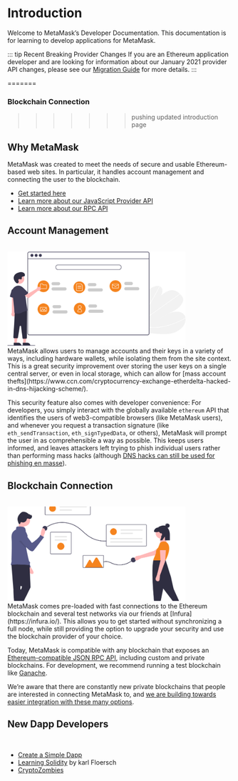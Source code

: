 # Introduction

Welcome to MetaMask’s Developer Documentation. This documentation is for learning to develop applications for MetaMask.

<!-- - You can find the latest version of MetaMask on our [official website](https://metamask.io/).
- For help using MetaMask, visit our [User Support Site](https://metamask.zendesk.com/).
- For up to the minute news, follow our [Peepeth](https://peepeth.com/MetaMask/), [Twitter](https://twitter.com/metamask_io) or [Medium](https://medium.com/metamask) pages.
- To learn how to contribute to the MetaMask project itself, visit our [Internal Docs](https://github.com/MetaMask/metamask-extension/tree/develop/docs). -->

::: tip Recent Breaking Provider Changes
If you are an Ethereum application developer and are looking for information about our January 2021 provider API changes,
please see our [Migration Guide](./provider-migration.html) for more details.
:::

<a href="/guide/#account-management">
  <card>
    <template v-slot:title>
      <img src="./../.vuepress/images/account-management.svg">
    </template>
    <template v-slot>
<<<<<<< HEAD
      <h3 class="text-center default-text-color">Account Management</h3>
=======
      <h3 class="text-center">Account Management</h3>
>>>>>>> pushing updated introduction page
    </template>
  </card>
</a>

<a href="/guide/#blockchain-connection">
  <card>
    <template v-slot:title>
      <img src="./../.vuepress/images./../images/blockchain-connection.png">
    </template>
    <template v-slot>
<<<<<<< HEAD
      <h3 class="text-center default-text-color">Blockchain Connection</h3>
    </template>
  </card>
</a>

=======
      <h3 class="text-center">Blockchain Connection</h3>
    </template>
  </card>
</a>
>>>>>>> pushing updated introduction page
## Why MetaMask

MetaMask was created to meet the needs of secure and usable Ethereum-based web sites. In particular, it handles account management and connecting the user to the blockchain.

- [Get started here](./getting-started.html)
- [Learn more about our JavaScript Provider API](./ethereum-provider.html)
- [Learn more about our RPC API](./rpc-api.html)

## Account Management

<br>

<div class="full-width text-center">
  <img src="./../.vuepress/images/account-management.svg" width="400px">
</div>
MetaMask allows users to manage accounts and their keys in a variety of ways, including hardware wallets, while isolating them from the site context. This is a great security improvement over storing the user keys on a single central server, or even in local storage, which can allow for [mass account thefts](https://www.ccn.com/cryptocurrency-exchange-etherdelta-hacked-in-dns-hijacking-scheme/).

This security feature also comes with developer convenience: For developers, you simply interact with the globally available `ethereum` API that identifies the users of web3-compatible browsers (like MetaMask users), and whenever you request a transaction signature (like `eth_sendTransaction`, `eth_signTypedData`, or others), MetaMask will prompt the user in as comprehensible a way as possible. This keeps users informed, and leaves attackers left trying to phish individual users rather than performing mass hacks (although [DNS hacks can still be used for phishing en masse](https://medium.com/metamask/new-phishing-strategy-becoming-common-1b1123837168)).

## Blockchain Connection

<br>

<div class="full-width text-center">
  <img src="./../.vuepress/images./../images/blockchain-connection.png" width="400px">
</div>
MetaMask comes pre-loaded with fast connections to the Ethereum blockchain and several test networks via our friends at [Infura](https://infura.io/). This allows you to get started without synchronizing a full node, while still providing the option to upgrade your security and use the blockchain provider of your choice.

Today, MetaMask is compatible with any blockchain that exposes an [Ethereum-compatible JSON RPC API](https://eth.wiki/json-rpc/API), including custom and private blockchains. For development, we recommend running a test blockchain like [Ganache](https://www.trufflesuite.com/ganache).

We’re aware that there are constantly new private blockchains that people are interested in connecting MetaMask to, and [we are building towards easier integration with these many options](https://medium.com/metamask/metamasks-vision-for-multiple-network-support-4ffbee9ec64d).

## New Dapp Developers

<br>

<a href="https://metamask.io/download.html" target="_blank">
  <card>
    <template v-slot:title>
      <img src="./../.vuepress/images/downlaod_metamask.png">
    </template>
    <template v-slot>
      <h3 class="text-center default-text-color">Download MetaMask</h3>
    </template>
  </card>
</a>

<router-link to="./getting-started.html">
  <card>
    <template v-slot:title>
      <img src="./../.vuepress/images/metamask_getting_started.png">
    </template>
    <template v-slot>
      <h3 class="text-center default-text-color">Getting Started</h3>
    </template>
  </card>
</router-link>

- [Create a Simple Dapp](./create-dapp.html)
- [Learning Solidity](https://karl.tech/learning-solidity-part-1-deploy-a-contract/) by karl Floersch
- [CryptoZombies](https://cryptozombies.io/)
